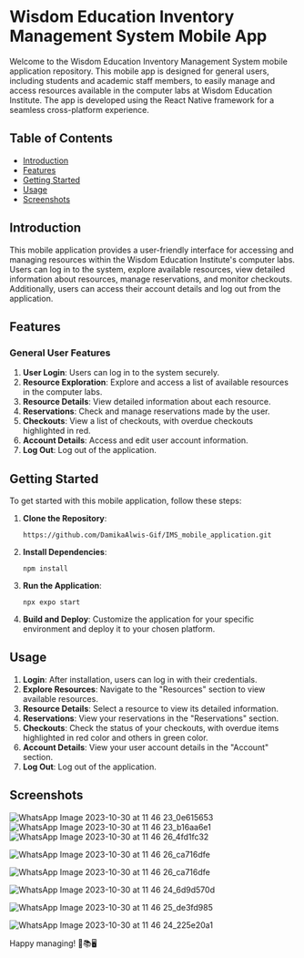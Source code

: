 # Wisdom Education Inventory Management System Mobile App

Welcome to the Wisdom Education Inventory Management System mobile application repository. This mobile app is designed for general users, including students and academic staff members, to easily manage and access resources available in the computer labs at Wisdom Education Institute. The app is developed using the React Native framework for a seamless cross-platform experience.

## Table of Contents
- [Introduction](#introduction)
- [Features](#features)
- [Getting Started](#getting-started)
- [Usage](#usage)
- [Screenshots](#screenshots)

## Introduction

This mobile application provides a user-friendly interface for accessing and managing resources within the Wisdom Education Institute's computer labs. Users can log in to the system, explore available resources, view detailed information about resources, manage reservations, and monitor checkouts. Additionally, users can access their account details and log out from the application.

## Features

### General User Features
1. **User Login**: Users can log in to the system securely.
2. **Resource Exploration**: Explore and access a list of available resources in the computer labs.
3. **Resource Details**: View detailed information about each resource.
4. **Reservations**: Check and manage reservations made by the user.
5. **Checkouts**: View a list of checkouts, with overdue checkouts highlighted in red.
6. **Account Details**: Access and edit user account information.
7. **Log Out**: Log out of the application.

## Getting Started

To get started with this mobile application, follow these steps:

1. **Clone the Repository**:
   ```
   https://github.com/DamikaAlwis-Gif/IMS_mobile_application.git
   ```

2. **Install Dependencies**:
   ```
   npm install
   ```

3. **Run the Application**:
   ```
   npx expo start
   ```

4. **Build and Deploy**:
   Customize the application for your specific environment and deploy it to your chosen platform.

## Usage

1. **Login**: After installation, users can log in with their credentials.
2. **Explore Resources**: Navigate to the "Resources" section to view available resources.
3. **Resource Details**: Select a resource to view its detailed information.
4. **Reservations**: View your reservations in the "Reservations" section.
5. **Checkouts**: Check the status of your checkouts, with overdue items highlighted in red color and others in green color.
6. **Account Details**: View your user account details in the "Account" section.
7. **Log Out**: Log out of the application.

## Screenshots
![WhatsApp Image 2023-10-30 at 11 46 23_0e615653](https://github.com/DamikaAlwis-Gif/IMS_mobile_application/assets/116697304/ea6e9c2e-f3e5-4d7e-8da2-af0389da7429)
![WhatsApp Image 2023-10-30 at 11 46 23_b16aa6e1](https://github.com/DamikaAlwis-Gif/IMS_mobile_application/assets/116697304/dda4a03c-5664-4507-8dfd-3ba085cd833b)
![WhatsApp Image 2023-10-30 at 11 46 26_4fd1fc32](https://github.com/DamikaAlwis-Gif/IMS_mobile_application/assets/116697304/1d6ebdeb-d309-4194-bfcf-4fd4e0175975)

![WhatsApp Image 2023-10-30 at 11 46 26_ca716dfe](https://github.com/DamikaAlwis-Gif/IMS_mobile_application/assets/116697304/8dc0dba0-af9f-490a-8fd6-4e395af62909)

![WhatsApp Image 2023-10-30 at 11 46 26_ca716dfe](https://github.com/DamikaAlwis-Gif/IMS_mobile_application/assets/116697304/c06c6aac-4c67-4088-9ca8-a352d0743915)


![WhatsApp Image 2023-10-30 at 11 46 24_6d9d570d](https://github.com/DamikaAlwis-Gif/IMS_mobile_application/assets/116697304/204508a1-82e0-4e5a-8d80-e1b866b313db)

![WhatsApp Image 2023-10-30 at 11 46 25_de3fd985](https://github.com/DamikaAlwis-Gif/IMS_mobile_application/assets/116697304/be7c28d2-52b3-4b6a-92c2-f0082af76e50)

![WhatsApp Image 2023-10-30 at 11 46 24_225e20a1](https://github.com/DamikaAlwis-Gif/IMS_mobile_application/assets/116697304/654fce64-1eab-463b-846d-0697717efd5d)




Happy managing! 📱📚🖥
